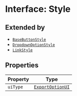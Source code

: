 # Interface: Style

## Extended by

- [`BaseButtonStyle`](base-button-style/index.md)
- [`DropdownOptionStyle`](dropdown-option-style/index.md)
- [`LinkStyle`](Link-style/index.md)

## Properties

| Property | Type |
| ------ | ------ |
| `uiType` | [`ExportOptionUI`](../enumerations/export-option-ui/index.md) |
